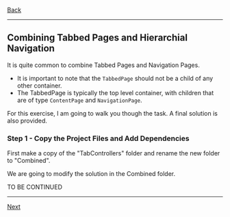 [Back](README.md)

----

## Combining Tabbed Pages and Hierarchial Navigation
It is quite common to combine Tabbed Pages and Navigation Pages. 

* It is important to note that the `TabbedPage` should not be a child of any other container. 
* The TabbedPage is typically the top level container, with children that are of type `ContentPage` and `NavigationPage`.


For this exercise, I am going to walk you though the task. A final solution is also provided.

### Step 1 - Copy the Project Files and Add Dependencies
First make a copy of the "TabControllers" folder and rename the new folder to "Combined". 

We are going to modify the solution in the Combined folder.

TO BE CONTINUED



----

[Next]()